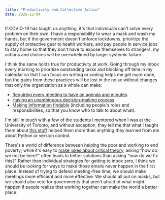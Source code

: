 ```yaml
---
title: "Productivity and Collective Action"
date: 2020-12-04
---
```


If COVID-19 has taught us anything,
it's that individuals can't solve every problem on their own.
I have a responsibility to wear a mask and wash my hands,
but if the government doesn't enforce lockdowns,
prioritize the supply of protective gear to health workers,
and pay people in service jobs to stay home so that they don't have to expose themselves to strangers,
my actions and choices will be overwhelmed by larger systemic failure.

I think the same holds true for productivity at work.
Going through my inbox every morning to prioritize outstanding tasks
and blocking off time in my calendar so that I can focus on writing or coding
helps me get more done,
but the gains from these practices will be lost in the noise
without changes that only the organization as a whole can make:

-   [Requiring every meeting to have an agenda and minutes]({{site.github.url}}/2018/05/11/meetings.html).
-   [Having an unambiguous decision-making process]({{site.github.url}}/2019/06/13/marthas-rules.html).
-   [Making information findable](https://github.com/gvwilson/10-findable/)
    (including people's roles and responsibilities, so that you know who to talk to about what).

I'm still in touch with a few of the students I mentored when I was at the University of Toronto,
and without exception,
they tell me that what I taught them about [this stuff]({{site.github.url}}/2020/11/20/management-skills.html)
helped them more than anything they learned from me about Python or version control.

There's a world of difference between helping the poor and working to end poverty;
while it's easy to [make jokes about critical theory](https://twitter.com/jane_gatsby/status/1327687266202955777),
asking "how do we not be here?" often leads to better solutions than asking "how do we fix this?"
Rather than individual strategies for getting to inbox zero,
I think we should be looking for ways to make those emails never happen in the first place.
Instead of trying to defend meeting-free time,
we should make meetings more efficient and more effective.
We should all put on masks,
but we should also vote for governments that aren't afraid of what might happen
if people realize that working together can make the world a better place.
